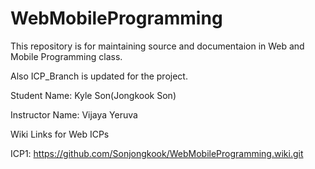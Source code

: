 # WebMobileProgramming

This repository is for maintaining source and documentaion in Web and Mobile Programming class.

Also ICP_Branch is updated for the project.

Student Name: Kyle Son(Jongkook Son)

Instructor Name: Vijaya Yeruva

Wiki Links for Web ICPs

ICP1: https://github.com/Sonjongkook/WebMobileProgramming.wiki.git

